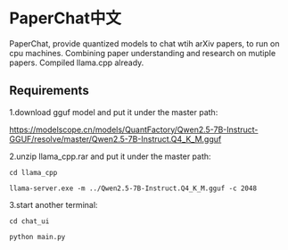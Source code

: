 # PaperChat中文
PaperChat, provide quantized models to chat wtih arXiv papers, to run on cpu machines. Combining paper understanding and research on mutiple papers. Compiled llama.cpp already. 



## Requirements

1.download gguf model and put it under the master path: 

https://modelscope.cn/models/QuantFactory/Qwen2.5-7B-Instruct-GGUF/resolve/master/Qwen2.5-7B-Instruct.Q4_K_M.gguf


2.unzip llama_cpp.rar and put it under the master path:

```shell
cd llama_cpp

llama-server.exe -m ../Qwen2.5-7B-Instruct.Q4_K_M.gguf -c 2048
```


3.start another terminal:

```shell
cd chat_ui

python main.py
```